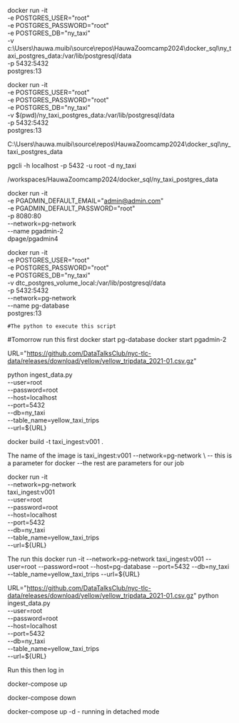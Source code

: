 
docker run -it \
-e POSTGRES_USER="root" \
-e POSTGRES_PASSWORD="root" \
-e POSTGRES_DB="ny_taxi" \
-v c:\Users\hauwa.muibi\source\repos\HauwaZoomcamp2024\docker_sql\ny_taxi_postgres_data:/var/lib/postgresql/data \
-p 5432:5432 \
postgres:13

docker run -it \
-e POSTGRES_USER="root" \
-e POSTGRES_PASSWORD="root" \
-e POSTGRES_DB="ny_taxi" \
-v $(pwd)/ny_taxi_postgres_data:/var/lib/postgresql/data \
-p 5432:5432 \
postgres:13

C:\Users\hauwa.muibi\source\repos\HauwaZoomcamp2024\docker_sql\ny_taxi_postgres_data

pgcli -h localhost -p 5432 -u root -d ny_taxi

/workspaces/HauwaZoomcamp2024/docker_sql/ny_taxi_postgres_data

docker run -it \
  -e PGADMIN_DEFAULT_EMAIL="admin@admin.com" \
  -e PGADMIN_DEFAULT_PASSWORD="root" \
  -p 8080:80 \
  --network=pg-network \
  --name pgadmin-2 \
  dpage/pgadmin4
  
  
  
  
docker run -it \
  -e POSTGRES_USER="root" \
  -e POSTGRES_PASSWORD="root" \
  -e POSTGRES_DB="ny_taxi" \
  -v dtc_postgres_volume_local:/var/lib/postgresql/data \
  -p 5432:5432 \
  --network=pg-network \
  --name pg-database \
  postgres:13  
  

    #The python to execute this script

#Tomorrow run this first 
docker start pg-database
docker start pgadmin-2

URL="https://github.com/DataTalksClub/nyc-tlc-data/releases/download/yellow/yellow_tripdata_2021-01.csv.gz"

python ingest_data.py \
--user=root \
--password=root \
--host=localhost \
--port=5432 \
--db=ny_taxi \
--table_name=yellow_taxi_trips \
--url=${URL}


docker build -t taxi_ingest:v001 .

The name of the image is taxi_ingest:v001
--network=pg-network \ -- this is a parameter for docker 
--the rest are parameters for our job

docker run -it \
--network=pg-network \
taxi_ingest:v001 \
--user=root \
--password=root \
--host=localhost \
--port=5432 \
--db=ny_taxi \
--table_name=yellow_taxi_trips \
--url=${URL}

The run this 
docker run -it --network=pg-network taxi_ingest:v001 --user=root --password=root --host=pg-database --port=5432 --db=ny_taxi --table_name=yellow_taxi_trips --url=${URL}


URL="https://github.com/DataTalksClub/nyc-tlc-data/releases/download/yellow/yellow_tripdata_2021-01.csv.gz"
python ingest_data.py \
  --user=root \
  --password=root \
  --host=localhost \
  --port=5432 \
  --db=ny_taxi \
  --table_name=yellow_taxi_trips \
  --url=${URL}

  Run this then log in 

  docker-compose up 

  docker-compose down 

  docker-compose up -d - running in detached mode

